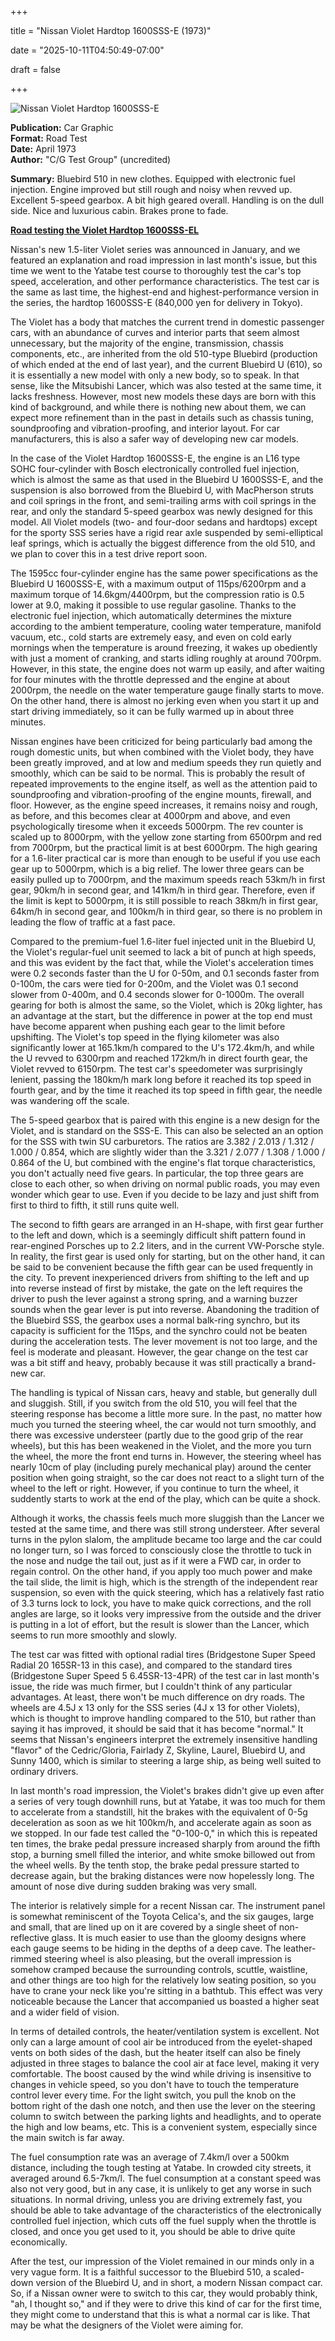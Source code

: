 +++







title = "Nissan Violet Hardtop 1600SSS-E (1973)"







date = "2025-10-11T04:50:49-07:00"







draft = false







+++







![Nissan Violet Hardtop 1600SSS-E](/images/CG-RT-Nissan-Violet-Hardtop-1600SSS-E-1973.jpg)







<b>Publication:</b> Car Graphic<br>
<b>Format:</b> Road Test<br>
<b>Date:</b> April 1973<br>
<b>Author:</b> "C/G Test Group" (uncredited)







<b>Summary:</b> Bluebird 510 in new clothes. Equipped with electronic fuel injection. Engine improved but still rough and noisy when revved up. Excellent 5-speed gearbox. A bit high geared overall. Handling is on the dull side. Nice and luxurious cabin. Brakes prone to fade.











<b><u>Road testing the Violet Hardtop 1600SSS-EL</b></u>











Nissan's new 1.5-liter Violet series was announced in January, and we featured an explanation and road impression in last month's issue, but this time we went to the Yatabe test course to thoroughly test the car's top speed, acceleration, and other performance characteristics. The test car is the same as last time, the highest-end and highest-performance version in the series, the hardtop 1600SSS-E (840,000 yen for delivery in Tokyo). 



The Violet has a body that matches the current trend in domestic passenger cars, with an abundance of curves and interior parts that seem almost unnecessary, but the majority of the engine, transmission, chassis components, etc., are inherited from the old 510-type Bluebird (production of which ended at the end of last year), and the current Bluebird U (610), so it is essentially a new model with only a new body, so to speak. In that sense, like the Mitsubishi Lancer, which was also tested at the same time, it lacks freshness. However, most new models these days are born with this kind of background, and while there is nothing new about them, we can expect more refinement than in the past in details such as chassis tuning, soundproofing and vibration-proofing, and interior layout. For car manufacturers, this is also a safer way of developing new car models. 



In the case of the Violet Hardtop 1600SSS-E, the engine is an L16 type SOHC four-cylinder with Bosch electronically controlled fuel injection, which is almost the same as that used in the Bluebird U 1600SSS-E, and the suspension is also borrowed from the Bluebird U, with MacPherson struts and coil springs in the front, and semi-trailing arms with coil springs in the rear, and only the standard 5-speed gearbox was newly designed for this model. All Violet models (two- and four-door sedans and hardtops) except for the sporty SSS series have a rigid rear axle suspended by semi-elliptical leaf springs, which is actually the biggest difference from the old 510, and we plan to cover this in a test drive report soon.



The 1595cc four-cylinder engine has the same power specifications as the Bluebird U 1600SSS-E, with a maximum output of 115ps/6200rpm and a maximum torque of 14.6kgm/4400rpm, but the compression ratio is 0.5 lower at 9.0, making it possible to use regular gasoline. Thanks to the electronic fuel injection, which automatically determines the mixture according to the ambient temperature, cooling water temperature, manifold vacuum, etc., cold starts are extremely easy, and even on cold early mornings when the temperature is around freezing, it wakes up obediently with just a moment of cranking, and starts idling roughly at around 700rpm. However, in this state, the engine does not warm up easily, and after waiting for four minutes with the throttle depressed and the engine at about 2000rpm, the needle on the water temperature gauge finally starts to move. On the other hand, there is almost no jerking even when you start it up and start driving immediately, so it can be fully warmed up in about three minutes. 



Nissan engines have been criticized for being particularly bad among the rough domestic units, but when combined with the Violet body, they have been greatly improved, and at low and medium speeds they run quietly and smoothly, which can be said to be normal. This is probably the result of repeated improvements to the engine itself, as well as the attention paid to soundproofing and vibration-proofing of the engine mounts, firewall, and floor. However, as the engine speed increases, it remains noisy and rough, as before, and this becomes clear at 4000rpm and above, and even psychologically tiresome when it exceeds 5000rpm. The rev counter is scaled up to 8000rpm, with the yellow zone starting from 6500rpm and red from 7000rpm, but the practical limit is at best 6000rpm. The high gearing for a 1.6-liter practical car is more than enough to be useful if you use each gear up to 5000rpm, which is a big relief. The lower three gears can be easily pulled up to 7000rpm, and the maximum speeds reach 53km/h in first gear, 90km/h in second gear, and 141km/h in third gear. Therefore, even if the limit is kept to 5000rpm, it is still possible to reach 38km/h in first gear, 64km/h in second gear, and 100km/h in third gear, so there is no problem in leading the flow of traffic at a fast pace. 



Compared to the premium-fuel 1.6-liter fuel injected unit in the Bluebird U, the Violet's regular-fuel unit seemed to lack a bit of punch at high speeds, and this was evident by the fact that, while the Violet's acceleration times were 0.2 seconds faster than the U for 0-50m, and 0.1 seconds faster from 0-100m, the cars were tied for 0-200m, and the Violet was 0.1 second slower from 0-400m, and 0.4 seconds slower for 0-1000m. The overall gearing for both is almost the same, so the Violet, which is 20kg lighter, has an advantage at the start, but the difference in power at the top end must have become apparent when pushing each gear to the limit before upshifting. The Violet's top speed in the flying kilometer was also significantly lower at 165.1km/h compared to the U's 172.4km/h, and while the U revved to 6300rpm and reached 172km/h in direct fourth gear, the Violet revved to 6150rpm. The test car's speedometer was surprisingly lenient, passing the 180km/h mark long before it reached its top speed in fourth gear, and by the time it reached its top speed in fifth gear, the needle was wandering off the scale.



The 5-speed gearbox that is paired with this engine is a new design for the Violet, and is standard on the SSS-E. This can also be selected an an option for the SSS with twin SU carburetors. The ratios are 3.382 / 2.013 / 1.312 / 1.000 / 0.854, which are slightly wider than the 3.321 / 2.077 / 1.308 / 1.000 / 0.864 of the U, but combined with the engine's flat torque characteristics, you don't actually need five gears. In particular, the top three gears are close to each other, so when driving on normal public roads, you may even wonder which gear to use. Even if you decide to be lazy and just shift from first to third to fifth, it still runs quite well.



The second to fifth gears are arranged in an H-shape, with first gear further to the left and down, which is a seemingly difficult shift pattern found in rear-engined Porsches up to 2.2 liters, and in the current VW-Porsche style. In reality, the first gear is used only for starting, but on the other hand, it can be said to be convenient because the fifth gear can be used frequently in the city. To prevent inexperienced drivers from shifting to the left and up into reverse instead of first by mistake, the gate on the left requires the driver to push the lever against a strong spring, and a warning buzzer sounds when the gear lever is put into reverse. Abandoning the tradition of the Bluebird SSS, the gearbox uses a normal balk-ring synchro, but its capacity is sufficient for the 115ps, and the synchro could not be beaten during the acceleration tests. The lever movement is not too large, and the feel is moderate and pleasant. However, the gear change on the test car was a bit stiff and heavy, probably because it was still practically a brand-new car.



The handling is typical of Nissan cars, heavy and stable, but generally dull and sluggish. Still, if you switch from the old 510, you will feel that the steering response has become a little more sure. In the past, no matter how much you turned the steering wheel, the car would not turn smoothly, and there was excessive understeer (partly due to the good grip of the rear wheels), but this has been weakened in the Violet, and the more you turn the wheel, the more the front end turns in. However, the steering wheel has nearly 10cm of play (including purely mechanical play) around the center position when going straight, so the car does not react to a slight turn of the wheel to the left or right. However, if you continue to turn the wheel, it suddently starts to work at the end of the play, which can be quite a shock. 



Although it works, the chassis feels much more sluggish than the Lancer we tested at the same time, and there was still strong understeer. After several turns in the pylon slalom, the amplitude became too large and the car could no longer turn, so I was forced to consciously close the throttle to tuck in the nose and nudge the tail out, just as if it were a FWD car, in order to regain control. On the other hand, if you apply too much power and make the tail slide, the limit is high, which is the strength of the independent rear suspension, so even with the quick steering, which has a relatively fast ratio of 3.3 turns lock to lock, you have to make quick corrections, and the roll angles are large, so it looks very impressive from the outside and the driver is putting in a lot of effort, but the result is slower than the Lancer, which seems to run more smoothly and slowly. 



The test car was fitted with optional radial tires (Bridgestone Super Speed Radial 20 165SR-13 in this case), and compared to the standard tires (Bridgestone Super Speed 5 6.45SR-13-4PR) of the test car in last month's issue, the ride was much firmer, but I couldn't think of any particular advantages. At least, there won't be much difference on dry roads. The wheels are 4.5J x 13 only for the SSS series (4J x 13 for other Violets), which is thought to improve handling compared to the 510, but rather than saying it has improved, it should be said that it has become "normal." It seems that Nissan's engineers interpret the extremely insensitive handling "flavor" of the Cedric/Gloria, Fairlady Z, Skyline, Laurel, Bluebird U, and Sunny 1400, which is similar to steering a large ship, as being well suited to ordinary drivers.



In last month's road impression, the Violet's brakes didn't give up even after a series of very tough downhill runs, but at Yatabe, it was too much for them to accelerate from a standstill, hit the brakes with the equivalent of 0-5g deceleration as soon as we hit 100km/h, and accelerate again as soon as we stopped. In our fade test called the "0-100-0," in which this is repeated ten times, the brake pedal pressure increased sharply from around the fifth stop, a burning smell filled the interior, and white smoke billowed out from the wheel wells. By the tenth stop, the brake pedal pressure started to decrease again, but the braking distances were now hopelessly long. The amount of nose dive during sudden braking was very small.



The interior is relatively simple for a recent Nissan car. The instrument panel is somewhat reminiscent of the Toyota Celica's, and the six gauges, large and small, that are lined up on it are covered by a single sheet of non-reflective glass. It is much easier to use than the gloomy designs where each gauge seems to be hiding in the depths of a deep cave. The leather-rimmed steering wheel is also pleasing, but the overall impression is somehow cramped because the surrounding controls, scuttle, waistline, and other things are too high for the relatively low seating position, so you have to crane your neck like you're sitting in a bathtub. This effect was very noticeable because the Lancer that accompanied us boasted a higher seat and a wider field of vision.



In terms of detailed controls, the heater/ventilation system is excellent. Not only can a large amount of cool air be introduced from the eyelet-shaped vents on both sides of the dash, but the heater itself can also be finely adjusted in three stages to balance the cool air at face level, making it very comfortable. The boost caused by the wind while driving is insensitive to changes in vehicle speed, so you don't have to touch the temperature control lever every time. For the light switch, you pull the knob on the bottom right of the dash one notch, and then use the lever on the steering column to switch between the parking lights and headlights, and to operate the high and low beams, etc. This is a convenient system, especially since the main switch is far away.



The fuel consumption rate was an average of 7.4km/l over a 500km distance, including the tough testing at Yatabe. In crowded city streets, it averaged around 6.5-7km/l. The fuel consumption at a constant speed was also not very good, but in any case, it is unlikely to get any worse in such situations. In normal driving, unless you are driving extremely fast, you should be able to take advantage of the characteristics of the electronically controlled fuel injection, which cuts off the fuel supply when the throttle is closed, and once you get used to it, you should be able to drive quite economically.



After the test, our impression of the Violet remained in our minds only in a very vague form. It is a faithful successor to the Bluebird 510, a scaled-down version of the Bluebird U, and in short, a modern Nissan compact car. So, if a Nissan owner were to switch to this car, they would probably think, "ah, I thought so," and if they were to drive this kind of car for the first time, they might come to understand that this is what a normal car is like. That may be what the designers of the Violet were aiming for. 





